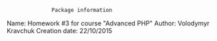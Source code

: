                   Package information

Name:           Homework #3 for course "Advanced PHP"
Author:         Volodymyr Kravchuk
Creation date:  22/10/2015